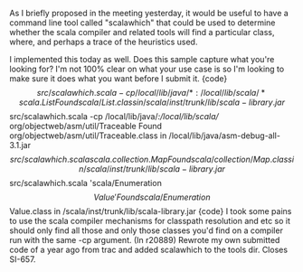 As I briefly proposed in the meeting yesterday, it would be useful to have a command line tool called "scalawhich" that could be used to determine whether the scala compiler and related tools will find a particular class, where, and perhaps a trace of the heuristics used.

I implemented this today as well.  Does this sample capture what you're looking for? I'm not 100% clear on what your use case is so I'm looking to make sure it does what you want before I submit it.
{code}
$$ src/scalawhich.scala -cp /local/lib/java/*:/local/lib/scala/* scala.List 
Found scala/List.class in /scala/inst/trunk/lib/scala-library.jar
$$ src/scalawhich.scala -cp /local/lib/java/*:/local/lib/scala/* org/objectweb/asm/util/Traceable
Found org/objectweb/asm/util/Traceable.class in /local/lib/java/asm-debug-all-3.1.jar
$$ src/scalawhich.scala scala.collection.Map
Found scala/collection/Map.class in /scala/inst/trunk/lib/scala-library.jar
$$ src/scalawhich.scala 'scala/Enumeration$$Value'
Found scala/Enumeration$$Value.class in /scala/inst/trunk/lib/scala-library.jar
{code}
I took some pains to use the scala compiler mechanisms for classpath resolution and etc so it should only find all those and only those classes you'd find on a compiler run with the same -cp argument.
(In r20889) Rewrote my own submitted code of a year ago from trac and added
scalawhich to the tools dir.  Closes SI-657.
